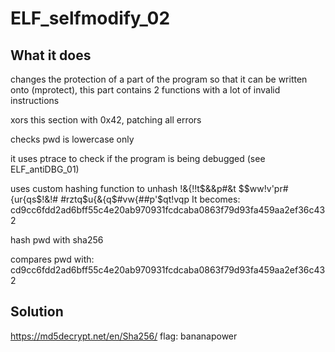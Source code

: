 # ELF_selfmodify_02

## What it does

changes the protection of a part of the program so that it can be written onto (mprotect), this part contains 2 functions with a lot of invalid instructions

xors this section with 0x42, patching all errors

checks pwd is lowercase only

it uses ptrace to check if the program is being debugged (see ELF_antiDBG_01)

uses custom hashing function to unhash !&{!!t$&&p#&t $$ww!v'pr# {ur{qs$!&!# #rztq$u{&{q$#vw{##p'$qt!vqp
It becomes: cd9cc6fdd2ad6bff55c4e20ab970931fcdcaba0863f79d93fa459aa2ef36c432

hash pwd with sha256

compares pwd with: cd9cc6fdd2ad6bff55c4e20ab970931fcdcaba0863f79d93fa459aa2ef36c432

## Solution

https://md5decrypt.net/en/Sha256/
flag: bananapower
